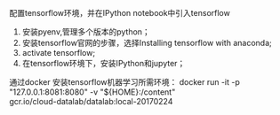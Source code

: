 

配置tensorflow环境，并在IPython notebook中引入tensorflow

1. 安装pyenv,管理多个版本的python；
2. 安装tensorflow官网的步骤，选择Installing tensorflow with anaconda;
3. activate tensorflow;
4. 在tensorflow环境下，安装IPython和jupyter；


通过docker 安装tensorflow机器学习所需环境：
docker run -it -p "127.0.0.1:8081:8080" -v "${HOME}:/content" \
    gcr.io/cloud-datalab/datalab:local-20170224

    